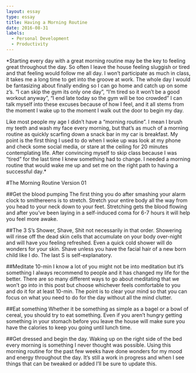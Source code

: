 ```yaml
---
layout: essay
type: essay
title: Having a Morning Routine
date: 2016-08-31
labels:
  - Personal Development
  - Productivity
---
```


*Starting every day with a great morning routine may be the key to feeling great throughout the day. So often I leave the house feeling sluggish or tired and that feeling would follow me all day. I won’t participate as much in class, it takes me a long time to get into the groove at work. The whole day I would be fantasizing about finally ending so I can go home and catch up on some z’s.  “I can skip the gym its only one day”, “I’m tired so it won’t be a good workout anyway”, “I end late today so the gym will be too crowded” I can talk myself into these excuses because of how I feel, and it all stems from the moment I wake up to the moment I walk out the door to begin my day.

Like most people my age I didn’t have a “morning routine”. I mean I brush my teeth and wash my face every morning, but that’s as much of a morning routine as quickly scarfing down a snack bar in my car is breakfast. My point is the first thing I used to do when I woke up was look at my phone and check some social media, or stare at the ceiling for 20 minutes contemplating life. After convincing myself to skip class because I was “tired” for the last time I knew something had to change. I needed a morning routine that would wake me up and set me on the right path to having a successful day.*

#The Morning Routine Version 01

##Get the blood pumping
The first thing you do after smashing your alarm clock to smithereens is to stretch. Stretch your entire body all the way from you head to your neck down to your feet. Stretching gets the blood flowing and after you’ve been laying in a self-induced coma for 6-7 hours it will help you feel more awake.

##The 3 S’s
Shower, Shave, Shit not necessarily in that order. Showering will rinse off the dead skin cells that accumulate on your body over-night and will have you feeling refreshed. Even a quick cold shower will do wonders for your skin.  Shave unless you have the facial hair of a new born child like I do. The last S is self-explanatory.

##Meditate 10-min
I know a lot of you might not be into meditation but it’s something I always recommend to people and it has changed my life for the better.  There are so many different ways to go about meditating that we won’t go into in this post but choose whichever feels comfortable to you and do it for at least 10-min. The point is to clear your mind so that you can focus on what you need to do for the day without all the mind clutter.

##Eat something
Whether it be something as simple as a bagel or a bowl of cereal, you should try to eat something. Even if you aren’t hungry getting something in your stomach before you leave the house will make sure you have the calories to keep you going until lunch time.

##Get dressed and begin the day.
Waking up on the right side of the bed every morning is something I never thought was possible. Using this morning routine for the past few weeks have done wonders for my mood and energy throughout the day. It’s still a work in progress and when I see things that can be tweaked or added I’ll be sure to update this.

